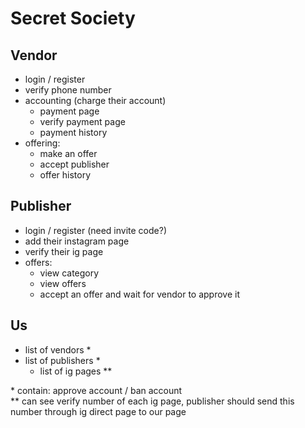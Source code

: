 # Secret Society
**Vendor**  
-
- login / register  
- verify phone number
- accounting (charge their account)
    - payment page
    - verify payment page
    - payment history
- offering:
    - make an offer
    - accept publisher
    - offer history

**Publisher**
- 
- login / register (need invite code?)
- add their instagram page
- verify their ig page
- offers:
    - view category
    - view offers
    - accept an offer and wait for vendor to approve it

**Us**
-
- list of vendors *
- list of publishers *
    - list of ig pages **

\* contain: approve account / ban account  
\** can see verify number of each ig page, publisher should send this number through ig direct page to our page